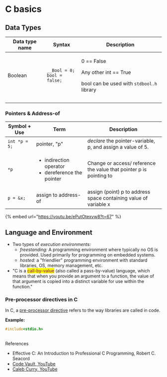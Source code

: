 # C basics

## Data Types

| Data type name | Syntax                                                        | Description                                                                                                         |
| -------------- | ------------------------------------------------------------- | ------------------------------------------------------------------------------------------------------------------- |
| Boolean        | <p><code>__Bool = 0;</code><br><code>bool = false;</code></p> | <p>0 == False</p><p>Any other int == True</p><p></p><p>bool can be used with <code>stdbool.h</code> library<br></p> |
|                |                                                               |                                                                                                                     |
|                |                                                               |                                                                                                                     |

### Pointers & Address-of&#x20;

| Symbol + Use  | Term                                                                       | Description                                                         |
| ------------- | -------------------------------------------------------------------------- | ------------------------------------------------------------------- |
| `int *p = 5;` | pointer, "p"                                                               | _declare_ the pointer-variable, p, and assign a value of 5.         |
| `*p`          | <ul><li>indirection operator</li><li>dereference the pointer<br></li></ul> | Change or access/ reference the value that pointer p is pointing to |
| `p = &x;`     | assign to address-of                                                       | assign (point) p to address space containing value of variable x    |

{% embed url="https://youtu.be/ePutOtexvw8?t=67" %}

## Language and Environment

* Two types of _execution environments:_&#x20;
  * _freestanding:_ A programming environment where typically no OS is provided. Used primarily for programming on embedded systems.&#x20;
  * _hosted:_ a "friendlier" programming environment with standard libraries, OS, memory management, etc.&#x20;
* "C is a <mark style="color:purple;">call-by-value</mark> (also called a pass-by-value) language, which means that when you provide an argument to a function, the value of that argument is copied into a distinct variable for use within the function."

### Pre-processor directives in C

In C, a [pre-processor directive](https://en.wikipedia.org/wiki/Preprocessor#C\_preprocessor) refers to the way libraries are called in code.&#x20;

**Example:**&#x20;

```c
#include<stdio.h>
```

##

References

* Effective C: An Introduction to Professional C Programming, Robert C. Seacord
* [Code Vault, YouTube](https://www.youtube.com/c/CodeVault/videos)
* [Caleb Curry, YouTube](https://youtube.com/playlist?list=PL\_c9BZzLwBRKKqOc9TJz1pP0ASrxLMtp2)
